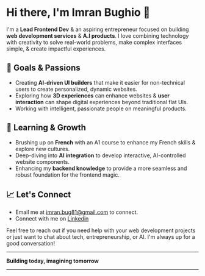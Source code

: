 # Hi there, I'm Imran Bughio 👋

I'm a **Lead Frontend Dev** & an aspiring entrepreneur focused on building **web development services** & **A.I products**. I love combining technology with creativity to solve real-world problems, make complex interfaces simple, & create impactful experiences.

## 🤖 Goals & Passions

- Creating **AI-driven UI builders** that make it easier for non-technical users to create personalized, dynamic websites.
- Exploring how **3D experiences** can enhance websites & **user interaction** can shape digital experiences beyond traditional flat UIs.
- Working with intelligent, passionate people on meaningful products.

## 📑 Learning & Growth

- Brushing up on **French** with an A1 course to enhance my French skills & explore new cultures.
- Deep-diving into **AI integration** to develop interactive, AI-controlled website components.
- Enhancing my **backend knowledge** to provide a more seamless and robust foundation for the frontend magic.

## 📈 Let's Connect

- Email me at [imran.bug81@gmail.com](mailto:imran.bug81@gmail.com) to connect.
- Connect with me on [Linkedin](https://www.linkedin.com/in/imran-bughio-67109620/)

Feel free to reach out if you need help with your web development projects or just want to chat about tech, entrepreneurship, or AI. I'm always up for a good conversation!

---

**Building today, imagining tomorrow**

---
